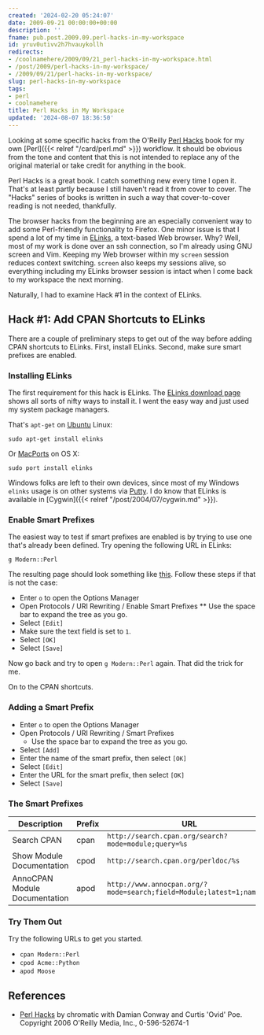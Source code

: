 ```yaml
---
created: '2024-02-20 05:24:07'
date: 2009-09-21 00:00:00+00:00
description: ''
fname: pub.post.2009.09.perl-hacks-in-my-workspace
id: yruv0utivv2h7hvauykollh
redirects:
- /coolnamehere/2009/09/21_perl-hacks-in-my-workspace.html
- /post/2009/perl-hacks-in-my-workspace/
- /2009/09/21/perl-hacks-in-my-workspace/
slug: perl-hacks-in-my-workspace
tags:
- perl
- coolnamehere
title: Perl Hacks in My Workspace
updated: '2024-08-07 18:36:50'
---
```


Looking at some specific hacks from the O'Reilly [Perl Hacks](http://oreilly.com/catalog/9780596526740/) book for my own [Perl]({{< relref "/card/perl.md" >}}) workflow. It should be obvious from the tone and content that this is not intended to replace any of the  original material or take credit for anything in the book.

<!--more-->

Perl Hacks is a great book. I catch something new every time I open it. That's
at least partly because I still haven't read it from cover to cover. The "Hacks"
series of books is written in such a way that cover-to-cover reading is not
needed, thankfully.

The browser hacks from the beginning are an especially convenient way
to add some Perl-friendly functionality to Firefox.
One minor issue is that I spend a lot of my time in [ELinks](http://elinks.cz/),
a text-based Web browser. Why? Well, most of my work is done over an ssh
connection, so I'm already using GNU screen and Vim. Keeping my Web
browser within my `screen` session reduces context switching. `screen` also
keeps my sessions alive, so everything including my ELinks browser session is
intact when I come back to my workspace the next morning.

Naturally, I had to examine Hack #1 in the context of ELinks.

## Hack #1: Add CPAN Shortcuts to ELinks

There are a couple of preliminary steps to get out of the way before adding
CPAN shortcuts to ELinks. First, install ELinks. Second, make sure smart
prefixes are enabled.

### Installing ELinks

The first requirement for this hack is ELinks. The [ELinks download page](http://elinks.cz/download.html) shows all sorts of nifty ways to install it. I went the easy way and just used my system package managers.

That's `apt-get` on [Ubuntu](http://www.ubuntu.com) Linux:

    sudo apt-get install elinks

Or [MacPorts](http://www.macports.org/) on OS X:

    sudo port install elinks

Windows folks are left to their own devices, since most of my Windows `elinks`  usage is on other systems via [Putty](http://www.chiark.greenend.org.uk/~sgtatham/putty/). I do know that ELinks is available in [Cygwin]({{< relref "/post/2004/07/cygwin.md" >}}).

### Enable Smart Prefixes

The easiest way to test if smart prefixes are enabled is by trying to use
one that's already been defined. Try opening the following URL in ELinks:

    g Modern::Perl

The resulting page should look something like [this](http://www.google.com/search?q=Modern%3a%3aPerl&btnG=Google+Search).
Follow these steps if that is not the case:

* Enter `o` to open the Options Manager
* Open Protocols / URI Rewriting / Enable Smart Prefixes
** Use the space bar to expand the tree as you go.
* Select `[Edit]`
* Make sure the text field is set to `1`.
* Select `[OK]`
* Select `[Save]`

Now go back and try to open `g Modern::Perl` again. That did the trick for me.

On to the CPAN shortcuts.

### Adding a Smart Prefix

* Enter `o` to open the Options Manager
* Open Protocols / URI Rewriting / Smart Prefixes
  * Use the space bar to expand the tree as you go.
* Select `[Add]`
* Enter the name of the smart prefix, then select `[OK]`
* Select `[Edit]`
* Enter the URL for the smart prefix, then select `[OK]`
* Select `[Save]`

### The Smart Prefixes

Description                   | Prefix | URL
------------------------------|--------|-------------------------------------------------------------------
Search CPAN                   | cpan   | `http://search.cpan.org/search?mode=module;query=%s`
Show Module Documentation     | cpod   | `http://search.cpan.org/perldoc/%s`
AnnoCPAN Module Documentation | apod   | `http://www.annocpan.org/?mode=search;field=Module;latest=1;name=%s`

### Try Them Out

Try the following URLs to get you started.

* `cpan Modern::Perl`
* `cpod Acme::Python`
* `apod Moose`

## References

* [Perl Hacks](http://oreilly.com/catalog/9780596526740/) by chromatic with
  Damian Conway and Curtis 'Ovid' Poe. Copyright 2006 O'Reilly Media, Inc., 0-596-52674-1